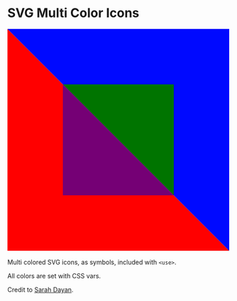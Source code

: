 # SVG Multi Color Icons

![SVG Multi Color Icons](images/preview.png)

Multi colored SVG icons, as symbols, included with `<use>`.

All colors are set with CSS vars.

Credit to [Sarah Dayan](https://medium.freecodecamp.org/lets-make-your-svg-symbol-icons-multi-colored-with-css-variables-cddd1769fca4).
